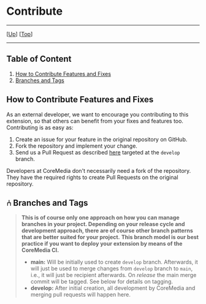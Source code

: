 # Contribute

--------------------------------------------------------------------------------

\[[Up](README.md)\] \[[Top](#top)\]

--------------------------------------------------------------------------------

## Table of Content

1. [How to Contribute Features and Fixes](#how-to-contribute-features-and-fixes)
1. [Branches and Tags](#-branches-and-tags)
    
## How to Contribute Features and Fixes   

As an external developer, we want to encourage you contributing to this extension, so that others can benefit from your fixes and features too. Contributing is as easy as:

1. Create an issue for your feature in the original repository on GitHub.
2. Fork the repository and implement your change.
3. Send us a Pull Request as described [here](https://help.github.com/en/github/collaborating-with-issues-and-pull-requests/creating-a-pull-request-from-a-fork) targeted at the `develop` branch.
    
Developers at CoreMedia don't necessarily need a fork of the repository. They have the required rights to create Pull Requests on the original repository.

## ⑃ Branches and Tags

> **This is of course only one approach on how you can manage branches in your project. Depending on your release cycle and development approach, there are of course other branch patterns that are better suited for your project.**
> **This branch model is our best practice if you want to deploy your extension by means of the CoreMedia CI.**    
>
> * **main:** Will be initially used to create `develop` branch. Afterwards, it will just be used to merge changes from `develop` branch to `main`, i.e., it will just be recipient afterwards. On _release_ the main merge commit will be tagged. See below for details on tagging.
> * **develop:** After initial creation, all development by CoreMedia and merging pull requests will happen here.
